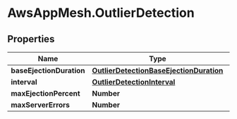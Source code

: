 # AwsAppMesh.OutlierDetection

## Properties

Name | Type | Description | Notes
------------ | ------------- | ------------- | -------------
**baseEjectionDuration** | [**OutlierDetectionBaseEjectionDuration**](OutlierDetectionBaseEjectionDuration.md) |  | 
**interval** | [**OutlierDetectionInterval**](OutlierDetectionInterval.md) |  | 
**maxEjectionPercent** | **Number** |  | 
**maxServerErrors** | **Number** |  | 


